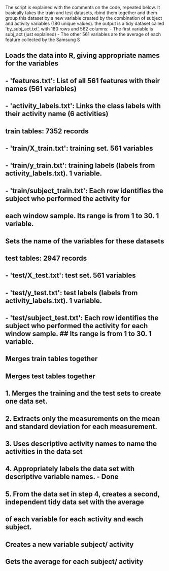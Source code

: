 The script is explained with the comments on the code, repeated below.
It basically takes the train and test datasets, rbind them together and them group this dataset by 
a new variable created by the combination of subject and activity variables (180 unique values).
the output is a tidy dataset called 'by_subj_act.txt', with 180 rows and 562 columns:
        - The first variable is subj_act (just explained)
        - The other 561 variables are the average of each feature collected by the Samsung S

## Loads the data into R, giving appropriate names for the variables
## - 'features.txt': List of all 561 features with their names (561 variables)
## - 'activity_labels.txt': Links the class labels with their activity name (6 activities)

## train tables: 7352 records

## - 'train/X_train.txt': training set. 561 variables
## - 'train/y_train.txt': training labels (labels from activity_labels.txt). 1 variable.
## - 'train/subject_train.txt': Each row identifies the subject who performed the activity for 
## each window sample. Its range is from 1 to 30. 1 variable.
## Sets the name of the variables for these datasets

## test tables: 2947 records

## - 'test/X_test.txt': test set. 561 variables
## - 'test/y_test.txt': test labels (labels from activity_labels.txt). 1 variable.
## - 'test/subject_test.txt': Each row identifies the subject who performed the activity for each window sample. ## Its range is from 1 to 30. 1 variable.

## Merges train tables together

## Merges test tables together

## 1. Merges the training and the test sets to create one data set.
## 2. Extracts only the measurements on the mean and standard deviation for each measurement. 
## 3. Uses descriptive activity names to name the activities in the data set
## 4. Appropriately labels the data set with descriptive variable names. - Done
## 5. From the data set in step 4, creates a second, independent tidy data set with the average 
## of each variable for each activity and each subject.

## Creates a new variable subject/ activity
## Gets the average for each subject/ activity